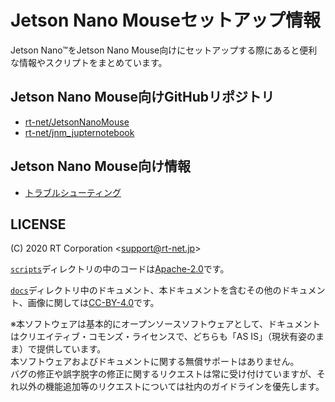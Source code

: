 # Jetson Nano Mouseセットアップ情報

Jetson Nano™をJetson Nano Mouse向けにセットアップする際にあると便利な情報やスクリプトをまとめています。

## Jetson Nano Mouse向けGitHubリポジトリ

* [rt-net/JetsonNanoMouse](https://github.com/rt-net/JetsonNanoMouse)
* [rt-net/jnm_jupternotebook](https://github.com/rt-net/jnm_jupyternotebook)

## Jetson Nano Mouse向け情報

* [トラブルシューティング](./docs/TroubleShooting.md)

## LICENSE

(C) 2020 RT Corporation \<support@rt-net.jp\>

[`scripts`](./scripts)ディレクトリの中のコードは[Apache-2.0](https://www.apache.org/licenses/LICENSE-2.0)です。

[`docs`](./docs)ディレクトリ中のドキュメント、本ドキュメントを含むその他のドキュメント、画像に関しては[CC-BY-4.0](https://creativecommons.org/licenses/by/4.0/deed.ja)です。

※本ソフトウェアは基本的にオープンソースソフトウェアとして、ドキュメントはクリエイティブ・コモンズ・ライセンスで、どちらも「AS IS」（現状有姿のまま）で提供しています。  
本ソフトウェアおよびドキュメントに関する無償サポートはありません。  
バグの修正や誤字脱字の修正に関するリクエストは常に受け付けていますが、それ以外の機能追加等のリクエストについては社内のガイドラインを優先します。